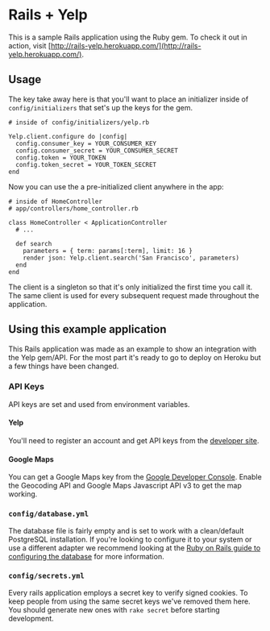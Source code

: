 # Rails + Yelp

This is a sample Rails application using the Ruby gem. To check it out in action, visit [http://rails-yelp.herokuapp.com/](http://rails-yelp.herokuapp.com/).

## Usage

The key take away here is that you'll want to place an initializer inside of ``config/initializers`` that set's up the keys for the gem.

```
# inside of config/initializers/yelp.rb

Yelp.client.configure do |config|
  config.consumer_key = YOUR_CONSUMER_KEY
  config.consumer_secret = YOUR_CONSUMER_SECRET
  config.token = YOUR_TOKEN
  config.token_secret = YOUR_TOKEN_SECRET
end

```

Now you can use the a pre-initialized client anywhere in the app:

```
# inside of HomeController
# app/controllers/home_controller.rb

class HomeController < ApplicationController
  # ...

  def search
    parameters = { term: params[:term], limit: 16 }
    render json: Yelp.client.search('San Francisco', parameters)
  end
end

```

The client is a singleton so that it's only initialized the first time you call it. The same client is used for every subsequent request made throughout the application.

## Using this example application

This Rails application was made as an example to show an integration with the Yelp gem/API. For the most part it's ready to go to deploy on Heroku but a few things have been changed.

### API Keys

API keys are set and used from environment variables.

#### Yelp

You'll need to register an account and get API keys from the [developer site](http://www.yelp.com/developers/getting_started/api_access).

#### Google Maps

You can get a Google Maps key from the [Google Developer Console](https://console.developers.google.com/). Enable the Geocoding API and Google Maps Javascript API v3 to get the map working.

### ``config/database.yml``

The database file is fairly empty and is set to work with a clean/default PostgreSQL installation. If you're looking to configure it to your system or use a different adapter we recommend looking at the [Ruby on Rails guide to configuring the database](http://edgeguides.rubyonrails.org/configuring.html#configuring-a-database) for more information.

### ``config/secrets.yml``

Every rails application employs a secret key to verify signed cookies. To keep people from using the same secret keys we've removed them here. You should generate new ones with ``rake secret`` before starting development.